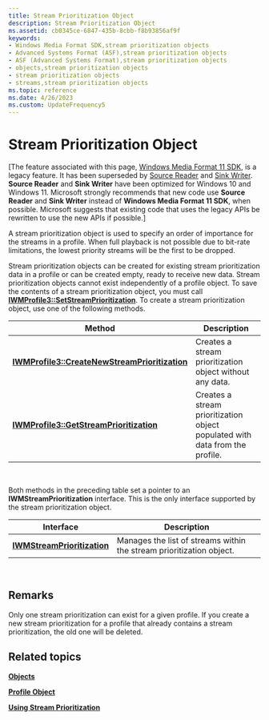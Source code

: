 ```yaml
---
title: Stream Prioritization Object
description: Stream Prioritization Object
ms.assetid: cb0345ce-6847-435b-8cbb-f8b93856af9f
keywords:
- Windows Media Format SDK,stream prioritization objects
- Advanced Systems Format (ASF),stream prioritization objects
- ASF (Advanced Systems Format),stream prioritization objects
- objects,stream prioritization objects
- stream prioritization objects
- streams,stream prioritization objects
ms.topic: reference
ms.date: 4/26/2023
ms.custom: UpdateFrequency5
---
```


# Stream Prioritization Object

\[The feature associated with this page, [Windows Media Format 11 SDK](/windows/win32/wmformat/windows-media-format-11-sdk), is a legacy feature. It has been superseded by [Source Reader](/windows/win32/medfound/source-reader) and [Sink Writer](/windows/win32/medfound/sink-writer). **Source Reader** and **Sink Writer** have been optimized for Windows 10 and Windows 11. Microsoft strongly recommends that new code use **Source Reader** and **Sink Writer** instead of **Windows Media Format 11 SDK**, when possible. Microsoft suggests that existing code that uses the legacy APIs be rewritten to use the new APIs if possible.\]

A stream prioritization object is used to specify an order of importance for the streams in a profile. When full playback is not possible due to bit-rate limitations, the lowest priority streams will be the first to be dropped.

Stream prioritization objects can be created for existing stream prioritization data in a profile or can be created empty, ready to receive new data. Stream prioritization objects cannot exist independently of a profile object. To save the contents of a stream prioritization object, you must call [**IWMProfile3::SetStreamPrioritization**](/previous-versions/windows/desktop/api/Wmsdkidl/nf-wmsdkidl-iwmprofile3-setstreamprioritization). To create a stream prioritization object, use one of the following methods.



| Method                                                                                          | Description                                                                  |
|-------------------------------------------------------------------------------------------------|------------------------------------------------------------------------------|
| [**IWMProfile3::CreateNewStreamPrioritization**](/previous-versions/windows/desktop/api/Wmsdkidl/nf-wmsdkidl-iwmprofile3-createnewstreamprioritization) | Creates a stream prioritization object without any data.                     |
| [**IWMProfile3::GetStreamPrioritization**](/previous-versions/windows/desktop/api/Wmsdkidl/nf-wmsdkidl-iwmprofile3-getstreamprioritization)             | Creates a stream prioritization object populated with data from the profile. |



 

Both methods in the preceding table set a pointer to an **IWMStreamPrioritization** interface. This is the only interface supported by the stream prioritization object.



| Interface                                                  | Description                                                          |
|------------------------------------------------------------|----------------------------------------------------------------------|
| [**IWMStreamPrioritization**](/previous-versions/windows/desktop/api/wmsdkidl/nn-wmsdkidl-iwmstreamprioritization) | Manages the list of streams within the stream prioritization object. |



 

## Remarks

Only one stream prioritization can exist for a given profile. If you create a new stream prioritization for a profile that already contains a stream prioritization, the old one will be deleted.

## Related topics

<dl> <dt>

[**Objects**](objects.md)
</dt> <dt>

[**Profile Object**](profile-object.md)
</dt> <dt>

[**Using Stream Prioritization**](using-stream-prioritization.md)
</dt> </dl>

 

 





